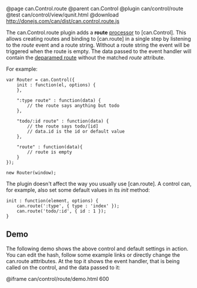 @page can.Control.route 
@parent can.Control
@plugin can/control/route
@test can/control/view/qunit.html
@download http://donejs.com/can/dist/can.control.route.js

The can.Control.route plugin adds a __route__ [processor](can.Control.static.processors) to [can.Control].
This allows creating routes and binding to [can.route] in a single step by listening to the _route_ event
and a route string. Without a route string the event will be triggered when the route is empty.
The data passed to the event handler will contain the [deparamed route](can.route.deparam) without the
matched _route_ attribute.

For example:

	var Router = can.Control({
		init : function(el, options) {
		},

		":type route" : function(data) {
			// the route says anything but todo
		},

		"todo/:id route" : function(data) {
			// the route says todo/[id]
			// data.id is the id or default value
		},

		"route" : function(data){
			// route is empty
		}
	});

	new Router(window);

The plugin doesn't affect the way you usually use [can.route]. A control can, for example,
also set some default values in its _init_ method:

	init : function(element, options) {
		can.route(':type', { type : 'index' });
		can.route('todo/:id', { id : 1 });
	}

## Demo

The following demo shows the above control and default settings in action.
You can edit the hash, follow some example links or directly change the can.route atttributes.
At the top it shows the event handler, that is being called on the control, and the data passed to it:

@iframe can/control/route/demo.html 600
